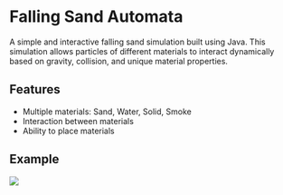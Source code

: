# Falling Sand Automata
A simple and interactive falling sand simulation built using Java. This simulation allows particles of different materials to interact dynamically based on gravity, collision, and unique material properties.
## Features
- Multiple materials: Sand, Water, Solid, Smoke
- Interaction between materials
- Ability to place materials
## Example
![](showcase.gif)
